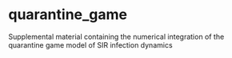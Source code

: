 # quarantine_game
Supplemental material containing the numerical integration of the quarantine game model of SIR infection dynamics
